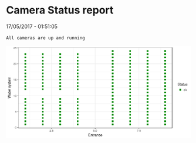 Camera Status report
================
17/05/2017 - 01:51:05

    All cameras are up and running

![](camreport_files/figure-markdown_github/unnamed-chunk-2-1.png)
